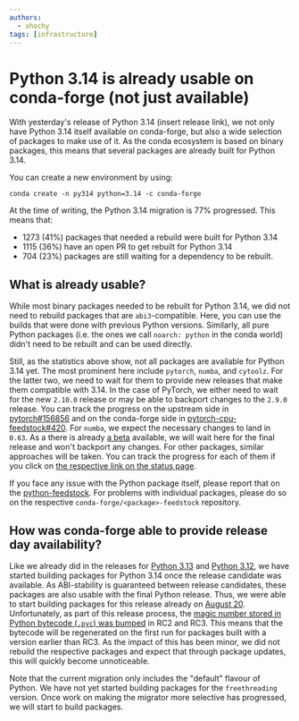```yaml
---
authors:
  - xhochy
tags: [infrastructure]
---
```


# Python 3.14 is already usable on conda-forge (not just available)

With yesterday's release of Python 3.14 (insert release link), we not only have Python 3.14 itself available on conda-forge,
but also a wide selection of packages to make use of it.
As the conda ecosystem is based on binary packages, this means that several packages are already built for Python 3.14.

You can create a new environment by using:

```
conda create -n py314 python=3.14 -c conda-forge
```

At the time of writing, the Python 3.14 migration is 77% progressed. This means that:

- 1273 (41%) packages that needed a rebuild were built for Python 3.14
- 1115 (36%) have an open PR to get rebuilt for Python 3.14
- 704 (23%) packages are still waiting for a dependency to be rebuilt.

## What is already usable?

While most binary packages needed to be rebuilt for Python 3.14,
we did not need to rebuild packages that are `abi3`-compatible.
Here, you can use the builds that were done with previous Python versions.
Similarly, all pure Python packages (i.e. the ones we call `noarch: python` in the conda world) didn't need to be rebuilt and can be used directly.

Still, as the statistics above show, not all packages are available for Python 3.14 yet.
The most prominent here include `pytorch`, `numba`, and `cytoolz`.
For the latter two, we need to wait for them to provide new releases that make them compatible with 3.14.
In the case of PyTorch, we either need to wait for the new `2.10.0` release or may be able to backport changes to the `2.9.0` release.
You can track the progress on the upstream side in [pytorch#156856](https://github.com/pytorch/pytorch/issues/156856) and on the conda-forge side in [pytorch-cpu-feedstock#420](https://github.com/conda-forge/pytorch-cpu-feedstock/pull/420).
For `numba`, we expect the necessary changes to land in `0.63`.
As a there is already [a beta](https://github.com/numba/numba/releases/tag/0.63.0b1) available, we will wait here for the final release and won't backport any changes.
For other packages, similar approaches will be taken.
You can track the progress for each of them if you click on [the respective link on the status page](https://conda-forge.org/status/migration/?name=python314).

If you face any issue with the Python package itself, please report that on the [python-feedstock](https://github.com/conda-forge/python-feedstock/issues).
For problems with individual packages, please do so on the respective `conda-forge/<package>-feedstock` repository.

## How was conda-forge able to provide release day availability?

Like we already did in the releases for [Python 3.13](https://conda-forge.org/blog/2024/09/26/python-313/) and [Python 3.12](https://conda-forge.org/news/2023/09/25/python-312-migration-and-python-311-by-default/), we have started building packages for Python 3.14 once the release candidate was available.
As ABI-stability is guaranteed between release candidates, these packages are also usable with the final Python release.
Thus, we were able to start building packages for this release already on [August 20](https://github.com/conda-forge/conda-forge-pinning-feedstock/pull/7598).
Unfortunately, as part of this release process, the [magic number stored in Python bytecode (`.pyc`) was bumped](https://discuss.python.org/t/python-3-14-0rc3-is-go/103815) in RC2 and RC3.
This means that the bytecode will be regenerated on the first run for packages built with a version earlier than RC3.
As the impact of this has been minor, we did not rebuild the respective packages and expect that through package updates, this will quickly become unnoticeable.

Note that the current migration only includes the "default" flavour of Python.
We have not yet started building packages for the `freethreading` version.
Once work on making the migrator more selective has progressed, we will start to build packages.
